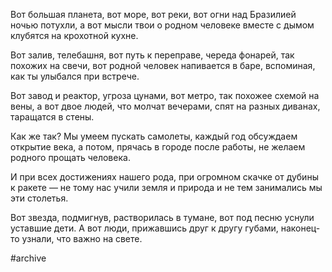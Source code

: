Вот большая планета, вот море, вот реки, вот огни над Бразилией ночью потухли, 
а вот мысли твои о родном человеке вместе с дымом клубятся на крохотной кухне.

Вот залив, телебашня, вот путь к переправе, череда фонарей, так похожих на свечи, 
вот родной человек напивается в баре, вспоминая, как ты улыбался при встрече.

Вот завод и реактор, угроза цунами, вот метро, так похожее схемой на вены, 
а вот двое людей, что молчат вечерами, спят на разных диванах, таращатся в стены.

Как же так? Мы умеем пускать самолеты, каждый год обсуждаем открытие века, 
а потом, прячась в городе после работы, не желаем родного прощать человека.

И при всех достижениях нашего рода, при огромном скачке от дубины к ракете — 
не тому нас учили земля и природа и не тем занимались мы эти столетья.

Вот звезда, подмигнув, растворилась в тумане, вот под песню уснули уставшие дети.
А вот люди, прижавшись друг к другу губами, наконец-то узнали, что важно на свете.

#archive